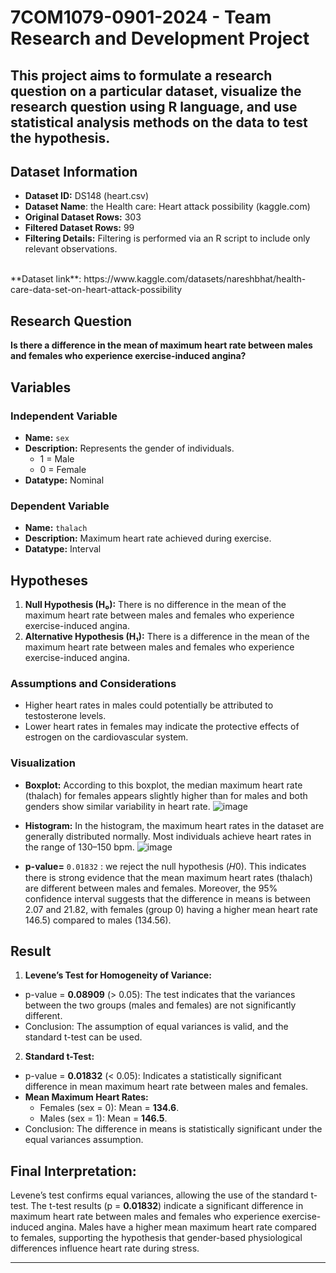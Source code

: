 # 7COM1079-0901-2024 - Team Research and Development Project
## This project aims to formulate a research question on a particular dataset, visualize the research question using R language, and use statistical analysis methods on the data to test the hypothesis.


## Dataset Information

- **Dataset ID:** DS148 (heart.csv)
- **Dataset Name**: the Health care: Heart attack possibility (kaggle.com)
- **Original Dataset Rows:** 303
- **Filtered Dataset Rows:** 99
- **Filtering Details:** Filtering is performed via an R script to include only relevant observations.

<br />
**Dataset link**: https://www.kaggle.com/datasets/nareshbhat/health-care-data-set-on-heart-attack-possibility 
<br />

## Research Question

**Is there a difference in the mean of maximum heart rate between males and females who experience exercise-induced angina?**

## Variables

### Independent Variable
- **Name:** `sex`
- **Description:** Represents the gender of individuals.
  - 1 = Male
  - 0 = Female
- **Datatype:** Nominal

### Dependent Variable
- **Name:** `thalach`
- **Description:** Maximum heart rate achieved during exercise.
- **Datatype:** Interval

## Hypotheses

1. **Null Hypothesis (H₀):** There is no difference in the mean of the maximum heart rate between males and females who experience exercise-induced angina.
2. **Alternative Hypothesis (H₁):** There is a difference in the mean of the maximum heart rate between males and females who experience exercise-induced angina.

### Assumptions and Considerations
- Higher heart rates in males could potentially be attributed to testosterone levels.
- Lower heart rates in females may indicate the protective effects of estrogen on the cardiovascular system.

### Visualization
- **Boxplot:** According to this boxplot, the median maximum heart rate (thalach) for females appears slightly higher than for males and both genders show similar variability in heart rate.
![image](https://github.com/user-attachments/assets/bc67303d-a160-4e09-9dc8-dcb515937256)

- **Histogram:** In the histogram, the maximum heart rates in the dataset are generally distributed normally. Most individuals achieve heart rates in the range of 130–150 bpm.
 ![image](https://github.com/user-attachments/assets/a9e51600-1215-4840-9ccd-90944b9f310e)

- **p-value=** `0.01832` : we reject the null hypothesis (𝐻0). This indicates there is strong evidence that the mean maximum heart rates (thalach) are different between males and females. Moreover, the 95% confidence interval suggests that the difference in means is between 2.07 and 21.82, with females (group 0) having a higher mean heart rate 146.5) compared to males (134.56).

## Result

1. **Levene’s Test for Homogeneity of Variance:**
- p-value =  **0.08909** (> 0.05): The test indicates that the variances between the two groups (males and females) are not significantly different.
- Conclusion: The assumption of equal variances is valid, and the standard t-test can be used.
 
2. **Standard t-Test:**
- p-value = **0.01832** (< 0.05): Indicates a statistically significant difference in mean maximum heart rate between males and females.
- **Mean Maximum Heart Rates:**
  - Females (sex = 0): Mean = **134.6**.
  - Males (sex = 1): Mean = **146.5**.
- Conclusion: The difference in means is statistically significant under the equal variances assumption.

## Final Interpretation:

Levene’s test confirms equal variances, allowing the use of the standard t-test. The t-test results (p = **0.01832**) indicate a significant difference in maximum heart rate between males and females who experience exercise-induced angina. Males have a higher mean maximum heart rate compared to females, supporting the hypothesis that gender-based physiological differences influence heart rate during stress.


---
